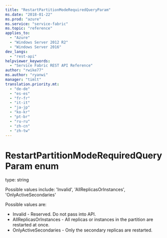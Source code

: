 ```yaml
---
title: "RestartPartitionModeRequiredQueryParam"
ms.date: "2018-01-22"
ms.prod: "azure"
ms.service: "service-fabric"
ms.topic: "reference"
applies_to: 
  - "Azure"
  - "Windows Server 2012 R2"
  - "Windows Server 2016"
dev_langs: 
  - "rest-api"
helpviewer_keywords: 
  - "Service Fabric REST API Reference"
author: "rwike77"
ms.author: "ryanwi"
manager: "timlt"
translation.priority.mt: 
  - "de-de"
  - "es-es"
  - "fr-fr"
  - "it-it"
  - "ja-jp"
  - "ko-kr"
  - "pt-br"
  - "ru-ru"
  - "zh-cn"
  - "zh-tw"
---
```

# RestartPartitionModeRequiredQueryParam enum

type: string

Possible values include: 'Invalid', 'AllReplicasOrInstances', 'OnlyActiveSecondaries'

Possible values are: 

  - Invalid - Reserved.  Do not pass into API.
  - AllReplicasOrInstances - All replicas or instances in the partition are restarted at once.
  - OnlyActiveSecondaries - Only the secondary replicas are restarted.

